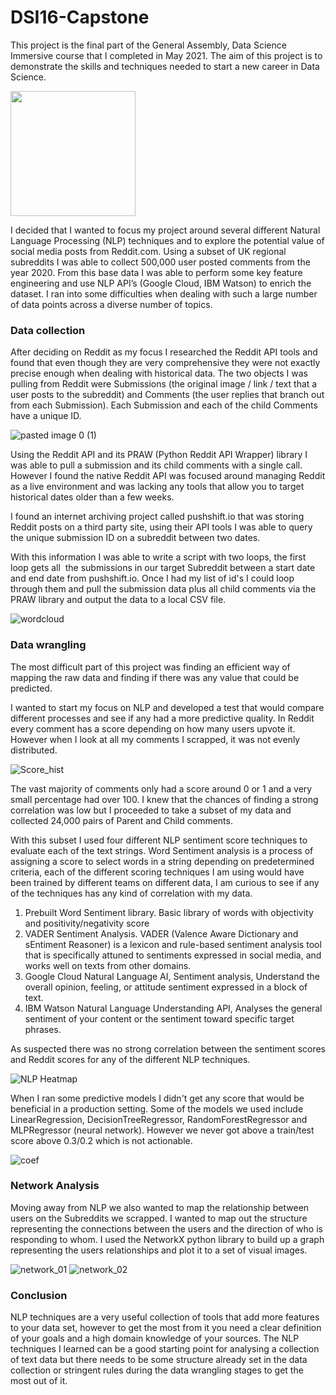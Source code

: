 # DSI16-Capstone

This project is the final part of the General Assembly, Data Science Immersive course that I completed in May 2021. The aim of this project is to demonstrate the skills and techniques needed to start a new career in Data Science.

<img src="https://user-images.githubusercontent.com/20221706/119270877-d253fa80-bbf6-11eb-9d97-859dac723c9a.png" width="200">

I decided that I wanted to focus my project around several different Natural Language Processing (NLP) techniques and to explore the potential value of social media posts from Reddit.com.
Using a subset of UK regional subreddits I was able to collect 500,000 user posted comments from the year 2020.
From this base data I was able to perform some key feature engineering and use NLP API’s (Google Cloud, IBM Watson) to enrich the dataset.
I ran into some difficulties when dealing with such a large number of data points across a diverse number of topics.

### Data collection

After deciding on Reddit as my focus I researched the Reddit API tools and found that even though they are very comprehensive they were not exactly precise enough when dealing with historical data.
The two objects I was pulling from Reddit were Submissions (the original image / link / text that a user posts to the subreddit) and Comments (the user replies that branch out from each Submission).
Each Submission and each of the child Comments have a unique ID.

![pasted image 0 (1)](https://user-images.githubusercontent.com/20221706/119270912-fd3e4e80-bbf6-11eb-82c6-4ffec85fcf33.png)

Using the Reddit API and its PRAW (Python Reddit API Wrapper) library I was able to pull a submission and its child comments with a single call. However I found the native Reddit API was focused around managing Reddit as a live environment and was lacking any tools that allow you to target historical dates older than a few weeks.

I found an internet archiving project called pushshift.io that was storing Reddit posts on a third party site, using their API tools I was able to query the unique submission ID on a subreddit between two dates.

With this information I was able to write a script with two loops, the first loop gets all  the submissions in our target Subreddit between a start date and end date from pushshift.io. Once I had my list of id's I could loop through them and pull the submission data plus all child comments via the PRAW library and output the data to a local CSV file.

![wordcloud](https://user-images.githubusercontent.com/20221706/119270964-3971af00-bbf7-11eb-9942-6b8aff5c4120.png)


### Data wrangling

The most difficult part of this project was finding an efficient way of mapping the raw data and finding if there was any value that could be predicted.

I wanted to start my focus on NLP and developed a test that would compare different processes and see if any had a more predictive quality.
In Reddit every comment has a score depending on how many users upvote it. However when I look at all my comments I scrapped, it was not evenly distributed.

![Score_hist](https://user-images.githubusercontent.com/20221706/119270941-1d6e0d80-bbf7-11eb-9e1d-0a667ffefe9a.png)

The vast majority of comments only had a score around 0 or 1 and a very small percentage had over 100. I knew that the chances of finding a strong correlation was low but I proceeded to take a subset of my data and collected 24,000 pairs of Parent and Child comments. 

With this subset I used four different NLP sentiment score techniques to evaluate each of the text strings. Word Sentiment analysis is a process of assigning a score to select words in a string depending on predetermined criteria, each of the different scoring techniques I am using would have been trained by different teams on different data, I am curious to see if any of the techniques has any kind of correlation with my data. 

1. Prebuilt Word Sentiment library. Basic library of words with objectivity and positivity/negativity score
2. VADER Sentiment Analysis. VADER (Valence Aware Dictionary and sEntiment Reasoner) is a lexicon and rule-based sentiment analysis tool that is specifically attuned to sentiments expressed in social media, and works well on texts from other domains.
3. Google Cloud Natural Language AI, Sentiment analysis, Understand the overall opinion, feeling, or attitude sentiment expressed in a block of text.
4. IBM Watson Natural Language Understanding API, Analyses the general sentiment of your content or the sentiment toward specific target phrases. 

As suspected there was no strong correlation between the sentiment scores and Reddit scores for any of the different NLP techniques.

![NLP Heatmap](https://user-images.githubusercontent.com/20221706/119270986-57d7aa80-bbf7-11eb-8091-ac4d5576d8ff.png)

When I ran some predictive models I didn't get any score that would be beneficial in a production setting.
Some of the models we used include LinearRegression, DecisionTreeRegressor, RandomForestRegressor and MLPRegressor (neural network). However we never got above a train/test score above 0.3/0.2 which is not actionable.

![coef](https://user-images.githubusercontent.com/20221706/119271005-6c1ba780-bbf7-11eb-8f20-9fad008d4d88.png)

### Network Analysis

Moving away from NLP we also wanted to map the relationship between users on the Subreddits we scrapped. I wanted to map out the structure representing the connections between the users and the direction of who is responding to whom. I used the NetworkX python library to build up a graph representing the users relationships and plot it to a set of visual images.

![network_01](https://user-images.githubusercontent.com/20221706/119271013-7c338700-bbf7-11eb-98c7-1cc1c8638a1d.png)
![network_02](https://user-images.githubusercontent.com/20221706/119271016-805fa480-bbf7-11eb-86f3-e4d968b0999f.png)

### Conclusion

NLP techniques are a very useful collection of tools that add more features to your data set, however to get the most from it you need a clear definition of your goals and a high domain knowledge of your sources. The NLP techniques I learned can be a good starting point for analysing a collection of text data but there needs to be some structure already set in the data collection or stringent rules during the data wrangling stages to get the most out of it.

